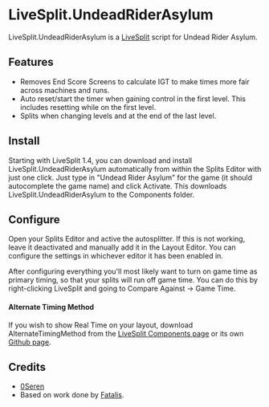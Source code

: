 LiveSplit.UndeadRiderAsylum
=====================

LiveSplit.UndeadRiderAsylum is a [LiveSplit](http://livesplit.org/) script for Undead Rider Asylum.

Features
--------
  * Removes End Score Screens to calculate IGT to make times more fair across machines and runs.
  * Auto reset/start the timer when gaining control in the first level. This includes resetting while on the first level.
  * Splits when changing levels and at the end of the last level.

Install
-------
Starting with LiveSplit 1.4, you can download and install LiveSplit.UndeadRiderAsylum automatically from within the Splits Editor with just one click. Just type in "Undead Rider Asylum" for the game (it should autocomplete the game name) and click Activate. This downloads LiveSplit.UndeadRiderAsylum to the Components folder.

Configure
---------
Open your Splits Editor and active the autosplitter. If this is not working, leave it deactivated and manually add it in the Layout Editor. You can configure the settings in whichever editor it has been enabled in.

After configuring everything you'll most likely want to turn on game time as primary timing, so that your splits will run off game time. You can do this by right-clicking LiveSplit and going to Compare Against -> Game Time.

#### Alternate Timing Method
If you wish to show Real Time on your layout, download AlternateTimingMethod from the [LiveSplit Components page](http://livesplit.org/components/) or its own [Github page](https://github.com/Dalet/LiveSplit.AlternateTimingMethod/releases).

Credits
-------
  * [0Seren](0Seren.github.io)
  * Based on work done by [Fatalis](http://twitch.tv/fatalis_).
